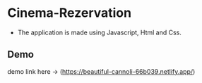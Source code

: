 # Cinema-Rezervation

 * The application is made using Javascript, Html and Css.
 
 ## Demo 
 demo link here -> (https://beautiful-cannoli-66b039.netlify.app/)
